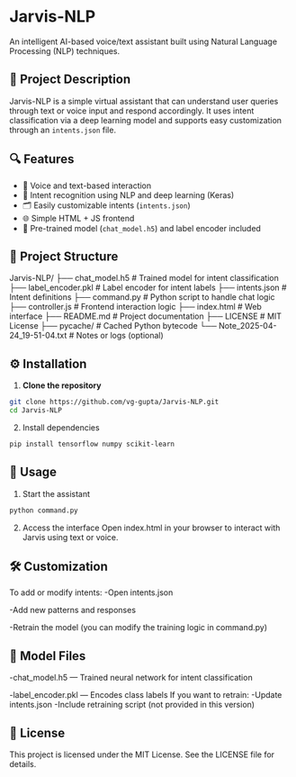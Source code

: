 # Jarvis-NLP

An intelligent AI-based voice/text assistant built using Natural Language Processing (NLP) techniques.

## 🧠 Project Description

Jarvis-NLP is a simple virtual assistant that can understand user queries through text or voice input and respond accordingly. It uses intent classification via a deep learning model and supports easy customization through an `intents.json` file.

## 🔍 Features

- 🎤 Voice and text-based interaction
- 🤖 Intent recognition using NLP and deep learning (Keras)
- 🗂️ Easily customizable intents (`intents.json`)
- 🌐 Simple HTML + JS frontend
- 🧠 Pre-trained model (`chat_model.h5`) and label encoder included

## 📁 Project Structure

Jarvis-NLP/
├── chat_model.h5 # Trained model for intent classification
├── label_encoder.pkl # Label encoder for intent labels
├── intents.json # Intent definitions
├── command.py # Python script to handle chat logic
├── controller.js # Frontend interaction logic
├── index.html # Web interface
├── README.md # Project documentation
├── LICENSE # MIT License
├── pycache/ # Cached Python bytecode
└── Note_2025-04-24_19-51-04.txt # Notes or logs (optional)


## ⚙️ Installation

1. **Clone the repository**
```bash
git clone https://github.com/vg-gupta/Jarvis-NLP.git
cd Jarvis-NLP
```
2. Install dependencies
```bash
pip install tensorflow numpy scikit-learn
```


## 🚀 Usage
1. Start the assistant

```bash
python command.py
```
2. Access the interface
Open index.html in your browser to interact with Jarvis using text or voice.

## 🛠️ Customization
To add or modify intents:
-Open intents.json

-Add new patterns and responses

-Retrain the model (you can modify the training logic in command.py)

## 🧪 Model Files
-chat_model.h5 — Trained neural network for intent classification

-label_encoder.pkl — Encodes class labels
If you want to retrain:
-Update intents.json
-Include retraining script (not provided in this version)

## 🧾 License
This project is licensed under the MIT License. See the LICENSE file for details.

